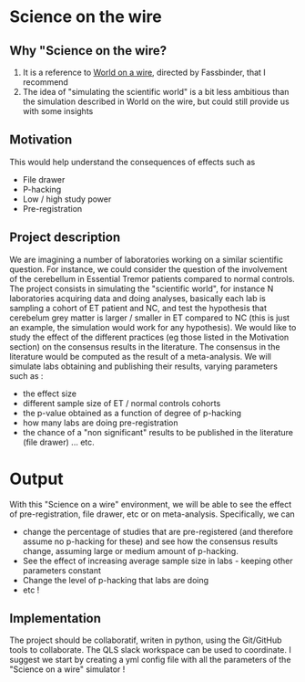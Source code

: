 # Science on the wire
## Why "Science on the wire?
1. It is a reference to [World on a wire](https://en.wikipedia.org/wiki/World_on_a_Wire), directed by Fassbinder, that I recommend 
2. The idea of "simulating the scientific world" is a bit less ambitious than the simulation described in World on the wire, but could still provide us with some insights

## Motivation
This would help understand the consequences of effects such as 
- File drawer
- P-hacking
- Low / high study power
- Pre-registration

## Project description
We are imagining a number of laboratories working on a similar scientific question. For instance, we could consider the question of the involvement of the cerebellum in Essential Tremor patients compared to normal controls. 
The project consists in simulating the "scientific world", for instance N laboratories acquiring data and doing analyses, basically each lab is sampling a cohort of ET patient and NC, and test the hypothesis that cerebelum grey matter is larger / smaller in ET compared to NC (this is just an example, the simulation would work for any hypothesis). 
We would like to study the effect of the different practices (eg those listed in the Motivation section) on the consensus results in the literature. The consensus in the literature would be computed as the result of a meta-analysis. We will simulate labs obtaining and publishing their results, varying parameters such as :
- the effect size
- different sample size of ET / normal controls cohorts
- the p-value obtained as a function of degree of p-hacking
- how many labs are doing pre-registration
- the chance of a "non significant" results to be published in the literature (file drawer)
... etc. 

# Output
With this "Science on a wire" environment, we will be able to see the effect of pre-registration, file drawer, etc or on meta-analysis. Specifically, we can 
- change the percentage of studies that are pre-registered (and therefore assume no p-hacking for these) and see how the consensus results change, assuming large or medium amount of p-hacking.
- See the effect of increasing average sample size in labs - keeping other parameters constant
- Change the level of p-hacking that labs are doing
- etc !

## Implementation
The project should be collaboratif, writen in python, using the Git/GitHub tools to collaborate. The QLS slack workspace can be used to coordinate. I suggest we start by creating a yml config file with all the parameters of the "Science on a wire" simulator !


